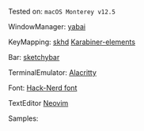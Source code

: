 Tested on: ```macOS Monterey v12.5```

WindowManager:
  [yabai](https://github.com/koekeishiya/yabai)

KeyMapping:
  [skhd](https://github.com/koekeishiya/skhd)
  [Karabiner-elements](https://karabiner-elements.pqrs.org/)
 
Bar:
  [sketchybar](https://github.com/FelixKratz/SketchyBar)
 
TerminalEmulator:
  [Alacritty](https://github.com/alacritty/alacritty)
  
Font:
  [Hack-Nerd font](https://github.com/ryanoasis/nerd-fonts)
  
TextEditor
  [Neovim](https://neovim.io/)
  
Samples:

  


